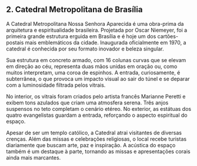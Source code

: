 ## 2. Catedral Metropolitana de Brasília

A Catedral Metropolitana Nossa Senhora Aparecida é uma obra-prima da arquitetura e espiritualidade brasileira. Projetada por Oscar Niemeyer, foi a primeira grande estrutura erguida em Brasília e é hoje um dos cartões-postais mais emblemáticos da cidade. Inaugurada oficialmente em 1970, a catedral é conhecida por seu formato inovador e beleza singular.

Sua estrutura em concreto armado, com 16 colunas curvas que se elevam em direção ao céu, representa duas mãos unidas em oração ou, como muitos interpretam, uma coroa de espinhos. A entrada, curiosamente, é subterrânea, o que provoca um impacto visual ao sair do túnel e se deparar com a luminosidade filtrada pelos vitrais.

No interior, os vitrais foram criados pelo artista francês Marianne Peretti e exibem tons azulados que criam uma atmosfera serena. Três anjos suspensos no teto completam o cenário etéreo. No exterior, as estátuas dos quatro evangelistas guardam a entrada, reforçando o aspecto espiritual do espaço.

Apesar de ser um templo católico, a Catedral atrai visitantes de diversas crenças. Além das missas e celebrações religiosas, o local recebe turistas diariamente que buscam arte, paz e inspiração. A acústica do espaço também é um destaque à parte, tornando as missas e apresentações corais ainda mais marcantes.